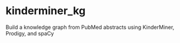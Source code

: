# kinderminer_kg
Build a knowledge graph from PubMed abstracts using KinderMiner, Prodigy, and spaCy
